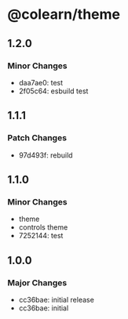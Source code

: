 # @colearn/theme

## 1.2.0

### Minor Changes

- daa7ae0: test
- 2f05c64: esbuild test

## 1.1.1

### Patch Changes

- 97d493f: rebuild

## 1.1.0

### Minor Changes

- theme
- controls theme
- 7252144: test

## 1.0.0

### Major Changes

- cc36bae: initial release
- cc36bae: initial
